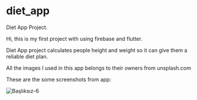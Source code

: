# diet_app

Diet App Project.

Hi, this is my first project with using firebase and flutter.

Diet App project calculates people height and weight so it can give them a reliable diet plan.

All the images I used in this app belongs to their owners from unsplash.com

These are the some screenshots from app:

![Başlıksız-6](https://github.com/Omeralbayrak17/DietAppFlutter/assets/93114455/e13febc2-d8d0-4285-9323-b4621601d6c2)
